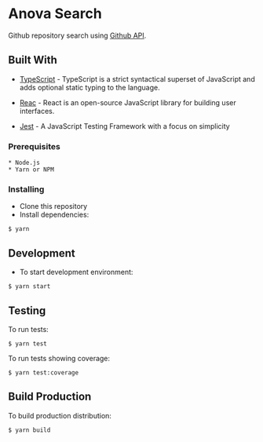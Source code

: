 # Anova Search

Github repository search using [Github API](https://developer.github.com/v3/).

## Built With

- [TypeScript](https://www.typescriptlang.org/) - TypeScript is a strict syntactical superset of JavaScript and adds optional static typing to the language.

- [Reac](https://reactjs.org/) - React is an open-source JavaScript library for building user interfaces.

- [Jest](https://jestjs.io/) - A JavaScript Testing Framework with a focus on simplicity

### Prerequisites

```
* Node.js
* Yarn or NPM
```

### Installing

- Clone this repository
- Install dependencies:

```
$ yarn
```

## Development

- To start development environment:

```
$ yarn start
```

## Testing

To run tests:

```
$ yarn test
```

To run tests showing coverage:

```
$ yarn test:coverage
```

## Build Production

To build production distribution:

```
$ yarn build
```
